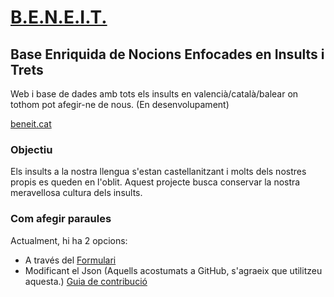 # [B.E.N.E.I.T.](https://joanriosipla.github.io/BENEIT/)
## Base Enriquida de Nocions Enfocades en Insults i Trets
Web i base de dades amb tots els insults en valencià/català/balear on tothom pot afegir-ne de nous.
(En desenvolupament)

[beneit.cat](http://beneit.cat)

### Objectiu
Els insults a la nostra llengua s'estan castellanitzant i molts dels nostres propis es queden en l'oblit.
Aquest projecte busca conservar la nostra meravellosa cultura dels insults.

### Com afegir paraules
Actualment, hi ha 2 opcions:
- A través del [Formulari](https://docs.google.com/forms/d/e/1FAIpQLSfaUMh9FfrHljv75PoBfhMX-3EK5Fn8CoukRFBO5fl0eYxjlQ/viewform?usp=sf_link)
- Modificant el Json (Aquells acostumats a GitHub, s'agraeix que utilitzeu aquesta.) [Guia de contribució](CONTRIBUTING.md)
